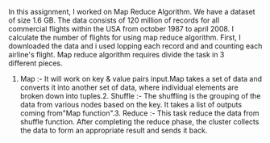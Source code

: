In this assignment, I worked on Map Reduce Algorithm. We have a dataset of size 1.6 GB. The data consists of 120 million of records for all commercial flights within the USA from october 1987 to april 2008.
I calculate the number of flights for using map reduce algorithm. First, I downloaded the data and i used lopping each record and and counting each airline's flight. Map reduce algorithm requires divide the task in 3 different pieces.
1. Map :- It will work on key & value pairs input.Map takes a set of data and converts it into another set of data, where individual elements are broken down into tuples.2. Shuffle :- The shuffling is the grouping of the data from various nodes based on the key. It takes a list of outputs coming from"Map function".3. Reduce :- This task reduce the data from shuffle function.
After completing the reduce phase, the cluster collects the data to form an appropriate result and sends it back. 
